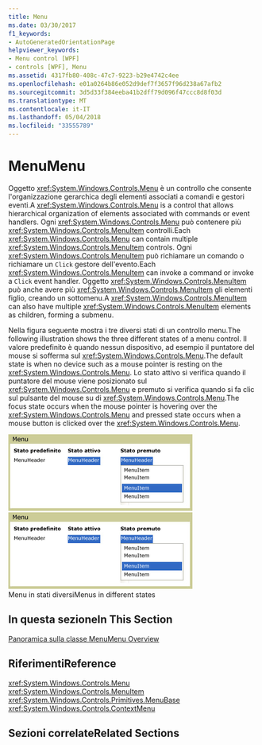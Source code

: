 ```yaml
---
title: Menu
ms.date: 03/30/2017
f1_keywords:
- AutoGeneratedOrientationPage
helpviewer_keywords:
- Menu control [WPF]
- controls [WPF], Menu
ms.assetid: 4317fb80-408c-47c7-9223-b29e4742c4ee
ms.openlocfilehash: e01a0264b86e052d9def7f3657f96d238a67afb2
ms.sourcegitcommit: 3d5d33f384eeba41b2dff79d096f47ccc8d8f03d
ms.translationtype: MT
ms.contentlocale: it-IT
ms.lasthandoff: 05/04/2018
ms.locfileid: "33555789"
---
```

# <a name="menu"></a><span data-ttu-id="6da25-102">Menu</span><span class="sxs-lookup"><span data-stu-id="6da25-102">Menu</span></span>
<span data-ttu-id="6da25-103">Oggetto <xref:System.Windows.Controls.Menu> è un controllo che consente l'organizzazione gerarchica degli elementi associati a comandi e gestori eventi.</span><span class="sxs-lookup"><span data-stu-id="6da25-103">A <xref:System.Windows.Controls.Menu> is a control that allows hierarchical organization of elements associated with commands or event handlers.</span></span> <span data-ttu-id="6da25-104">Ogni <xref:System.Windows.Controls.Menu> può contenere più <xref:System.Windows.Controls.MenuItem> controlli.</span><span class="sxs-lookup"><span data-stu-id="6da25-104">Each <xref:System.Windows.Controls.Menu> can contain multiple <xref:System.Windows.Controls.MenuItem> controls.</span></span> <span data-ttu-id="6da25-105">Ogni <xref:System.Windows.Controls.MenuItem> può richiamare un comando o richiamare un `Click` gestore dell'evento.</span><span class="sxs-lookup"><span data-stu-id="6da25-105">Each <xref:System.Windows.Controls.MenuItem> can invoke a command or invoke a `Click` event handler.</span></span> <span data-ttu-id="6da25-106">Oggetto <xref:System.Windows.Controls.MenuItem> può anche avere più <xref:System.Windows.Controls.MenuItem> gli elementi figlio, creando un sottomenu.</span><span class="sxs-lookup"><span data-stu-id="6da25-106">A <xref:System.Windows.Controls.MenuItem> can also have multiple <xref:System.Windows.Controls.MenuItem> elements as children, forming a submenu.</span></span>  
  
 <span data-ttu-id="6da25-107">Nella figura seguente mostra i tre diversi stati di un controllo menu.</span><span class="sxs-lookup"><span data-stu-id="6da25-107">The following illustration shows the three different states of a menu control.</span></span> <span data-ttu-id="6da25-108">Il valore predefinito è quando nessun dispositivo, ad esempio il puntatore del mouse si sofferma sul <xref:System.Windows.Controls.Menu>.</span><span class="sxs-lookup"><span data-stu-id="6da25-108">The default state is when no device such as a mouse pointer is resting on the <xref:System.Windows.Controls.Menu>.</span></span> <span data-ttu-id="6da25-109">Lo stato attivo si verifica quando il puntatore del mouse viene posizionato sul <xref:System.Windows.Controls.Menu> e premuto si verifica quando si fa clic sul pulsante del mouse su di <xref:System.Windows.Controls.Menu>.</span><span class="sxs-lookup"><span data-stu-id="6da25-109">The focus state occurs when the mouse pointer is hovering over the <xref:System.Windows.Controls.Menu> and pressed state occurs when a mouse button is clicked over the <xref:System.Windows.Controls.Menu>.</span></span>  
  
 <span data-ttu-id="6da25-110">![Stati dei menu](../../../../docs/framework/wpf/controls/media/ss-ctl-menu.gif "SS_CTL_menu")</span><span class="sxs-lookup"><span data-stu-id="6da25-110">![Menu states](../../../../docs/framework/wpf/controls/media/ss-ctl-menu.gif "SS_CTL_menu")</span></span>  
<span data-ttu-id="6da25-111">Menu in stati diversi</span><span class="sxs-lookup"><span data-stu-id="6da25-111">Menus in different states</span></span>  
  
## <a name="in-this-section"></a><span data-ttu-id="6da25-112">In questa sezione</span><span class="sxs-lookup"><span data-stu-id="6da25-112">In This Section</span></span>  
 [<span data-ttu-id="6da25-113">Panoramica sulla classe Menu</span><span class="sxs-lookup"><span data-stu-id="6da25-113">Menu Overview</span></span>](../../../../docs/framework/wpf/controls/menu-overview.md)  
  
## <a name="reference"></a><span data-ttu-id="6da25-114">Riferimenti</span><span class="sxs-lookup"><span data-stu-id="6da25-114">Reference</span></span>  
 <xref:System.Windows.Controls.Menu>  
  <xref:System.Windows.Controls.MenuItem>  
  <xref:System.Windows.Controls.Primitives.MenuBase>  
  <xref:System.Windows.Controls.ContextMenu>  
  
## <a name="related-sections"></a><span data-ttu-id="6da25-115">Sezioni correlate</span><span class="sxs-lookup"><span data-stu-id="6da25-115">Related Sections</span></span>
